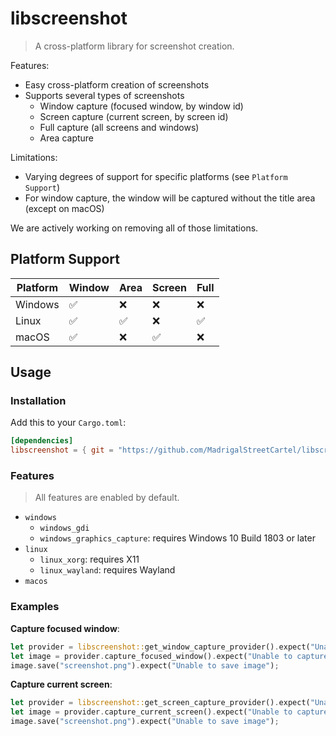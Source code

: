 # libscreenshot
> A cross-platform library for screenshot creation.

Features:
- Easy cross-platform creation of screenshots
- Supports several types of screenshots
  - Window capture (focused window, by window id)
  - Screen capture (current screen, by screen id)
  - Full capture (all screens and windows)
  - Area capture

Limitations:
- Varying degrees of support for specific platforms (see `Platform Support`)
- For window capture, the window will be captured without the title area (except on macOS)

We are actively working on removing all of those limitations.

## Platform Support

| Platform | Window | Area | Screen | Full |
| -------- | ------------- | ----------- | ------------- | ----------- |
| Windows  | ✅            | ❌           | ❌            | ❌          |
| Linux    | ✅            | ✅           | ❌            | ✅          |
| macOS    | ✅            | ❌           | ✅            | ❌          |

## Usage

### Installation 

Add this to your `Cargo.toml`:

```toml
[dependencies]
libscreenshot = { git = "https://github.com/MadrigalStreetCartel/libscreenshot" }
```

### Features
> All features are enabled by default.

- `windows`
  - `windows_gdi`
  - `windows_graphics_capture`: requires Windows 10 Build 1803 or later
- `linux`
  - `linux_xorg`: requires X11
  - `linux_wayland`: requires Wayland
- `macos`

### Examples

**Capture focused window**:
```rust
let provider = libscreenshot::get_window_capture_provider().expect("Unable to find provider");
let image = provider.capture_focused_window().expect("Unable to capture focused window");
image.save("screenshot.png").expect("Unable to save image");
```

**Capture current screen**:
```rust
let provider = libscreenshot::get_screen_capture_provider().expect("Unable to find provider");
let image = provider.capture_current_screen().expect("Unable to capture screen");
image.save("screenshot.png").expect("Unable to save image");
```
